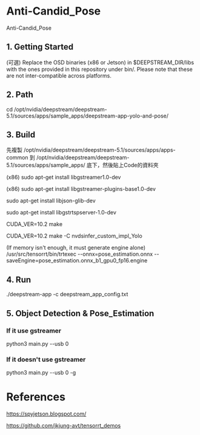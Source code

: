 # Anti-Candid_Pose
Anti-Candid_Pose

## 1. Getting Started
(可選)
Replace the OSD binaries (x86 or Jetson) in $DEEPSTREAM_DIR/libs with the ones provided in this repository under bin/. Please note that these are not inter-compatible across platforms.

## 2. Path
cd /opt/nvidia/deepstream/deepstream-5.1/sources/apps/sample_apps/deepstream-app-yolo-and-pose/

## 3. Build
先複製 /opt/nvidia/deepstream/deepstream-5.1/sources/apps/apps-common 到 /opt/nvidia/deepstream/deepstream-5.1/sources/apps/sample_apps/ 底下，然後貼上Code的資料夾

(x86)
sudo apt-get install libgstreamer1.0-dev

(x86)
sudo apt-get install libgstreamer-plugins-base1.0-dev

sudo apt-get install libjson-glib-dev

sudo apt-get install libgstrtspserver-1.0-dev

CUDA_VER=10.2 make

CUDA_VER=10.2 make -C nvdsinfer_custom_impl_Yolo

(If memory isn't enough, it must generate engine alone)
/usr/src/tensorrt/bin/trtexec --onnx=pose_estimation.onnx --saveEngine=pose_estimation.onnx_b1_gpu0_fp16.engine

## 4. Run
./deepstream-app -c deepstream_app_config.txt

## 5. Object Detection & Pose_Estimation

### If it use gstreamer
python3 main.py --usb 0

### If it doesn't use gstreamer
python3 main.py --usb 0 -g 


# References
https://spyjetson.blogspot.com/

https://github.com/jkjung-avt/tensorrt_demos

